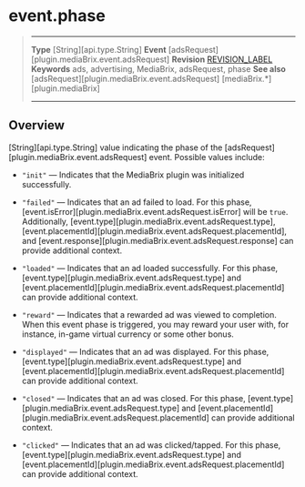 # event.phase

> --------------------- ------------------------------------------------------------------------------------------
> __Type__              [String][api.type.String]
> __Event__             [adsRequest][plugin.mediaBrix.event.adsRequest]
> __Revision__          [REVISION_LABEL](REVISION_URL)
> __Keywords__          ads, advertising, MediaBrix, adsRequest, phase
> __See also__			[adsRequest][plugin.mediaBrix.event.adsRequest]
>						[mediaBrix.*][plugin.mediaBrix]
> --------------------- ------------------------------------------------------------------------------------------

## Overview

[String][api.type.String] value indicating the phase of the [adsRequest][plugin.mediaBrix.event.adsRequest] event. Possible values include:

* `"init"` &mdash; Indicates that the MediaBrix plugin was initialized successfully.

* `"failed"` &mdash; Indicates that an ad failed to load. For this phase, [event.isError][plugin.mediaBrix.event.adsRequest.isError] will be `true`. Additionally, [event.type][plugin.mediaBrix.event.adsRequest.type], [event.placementId][plugin.mediaBrix.event.adsRequest.placementId], and [event.response][plugin.mediaBrix.event.adsRequest.response] can provide additional context.

* `"loaded"` &mdash; Indicates that an ad loaded successfully. For this phase, [event.type][plugin.mediaBrix.event.adsRequest.type] and [event.placementId][plugin.mediaBrix.event.adsRequest.placementId] can provide additional context.

* `"reward"` &mdash; Indicates that a rewarded ad was viewed to completion. When this event phase is triggered, you may reward your user with, for instance, <nobr>in-game</nobr> virtual currency or some other bonus.

* `"displayed"` &mdash; Indicates that an ad was displayed. For this phase, [event.type][plugin.mediaBrix.event.adsRequest.type] and [event.placementId][plugin.mediaBrix.event.adsRequest.placementId] can provide additional context.

* `"closed"` &mdash; Indicates that an ad was closed. For this phase, [event.type][plugin.mediaBrix.event.adsRequest.type] and [event.placementId][plugin.mediaBrix.event.adsRequest.placementId] can provide additional context.

* `"clicked"` &mdash; Indicates that an ad was clicked/tapped. For this phase, [event.type][plugin.mediaBrix.event.adsRequest.type] and [event.placementId][plugin.mediaBrix.event.adsRequest.placementId] can provide additional context.
